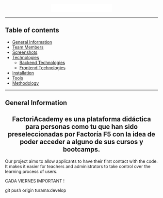 <div align="center"><img src="./src/assets/readme/logowhite.png" width="200"/></div>

----

## Table of contents
* [General Information](#general-information)
* [Team Members](#team-members)
* [Screenshots](#screenshots)
* [Technologies](#technologies)
    * [Backend Technologies](#backend-technologies)
    * [Frontend Technologies](#frontend-technologies)
* [Installation](#how-to-install-this-project)
* [Tools](#tools)
* [Methodology](#methodology)


***
## General Information

## <div align="center"> FactoriAcademy es una plataforma didáctica para personas como tu que han sido preseleccionadas por Factoría F5 con la idea de poder acceder a alguno de sus cursos y bootcamps. </div>

Our project aims to allow applicants to have their first contact with the code. It makes it easier for teachers and administrators to take control over the learning process of users.

CADA VIERNES IMPORTANT !

git push origin turama:develop
